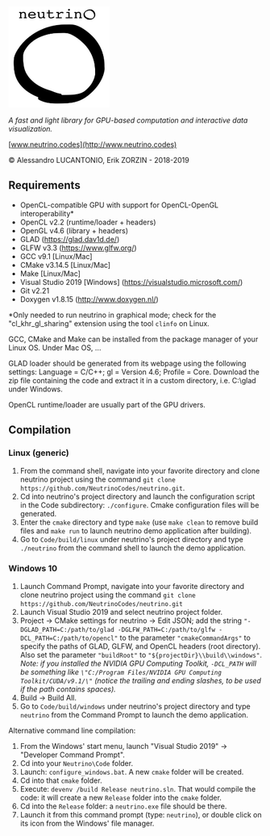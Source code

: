<p>
<img src="/Logos/neutrino_logo.png" width="200" height="200" />
</p>

_A fast and light library for GPU-based computation and interactive data visualization._

[www.neutrino.codes](http://www.neutrino.codes)

© Alessandro LUCANTONIO, Erik ZORZIN - 2018-2019

Requirements
----
- OpenCL-compatible GPU with support for OpenCL-OpenGL interoperability*
- OpenCL v2.2 (runtime/loader + headers)
- OpenGL v4.6 (library + headers)
- GLAD (https://glad.dav1d.de/)
- GLFW v3.3 (https://www.glfw.org/)
- GCC v9.1 [Linux/Mac]
- CMake v3.14.5 [Linux/Mac]
- Make [Linux/Mac]
- Visual Studio 2019 [Windows] (https://visualstudio.microsoft.com/)
- Git v2.21
- Doxygen v1.8.15 (http://www.doxygen.nl/)

\*Only needed to run neutrino in graphical mode; check for the "cl_khr_gl_sharing" extension using the tool  `clinfo` on Linux.

GCC, CMake and Make can be installed from the package manager of your Linux OS. Under Mac OS, ...

GLAD loader should be generated from its webpage using the following settings: Language = C/C++; gl = Version 4.6; Profile = Core. Download the zip file containing the code and extract it in a custom directory, i.e. C:\glad under Windows.

OpenCL runtime/loader are usually part of the GPU drivers.

Compilation
----

### Linux (generic)
1. From the command shell, navigate into your favorite directory and clone neutrino project using the command `git clone https://github.com/NeutrinoCodes/neutrino.git`.
2. Cd into neutrino's project directory and launch the configuration script in the Code subdirectory: `./configure`. Cmake configuration files will be generated.
3. Enter the `cmake` directory and type `make` (use  `make clean` to remove build files and  `make run` to launch neutrino demo application after building).
4. Go to `Code/build/linux` under neutrino's project directory and type  `./neutrino` from the command shell to launch the demo application.

### Windows 10
1. Launch Command Prompt, navigate into your favorite directory and clone neutrino project using the command `git clone https://github.com/NeutrinoCodes/neutrino.git`
2. Launch Visual Studio 2019 and select neutrino project folder.
3. Project -> CMake settings for neutrino -> Edit JSON; add the string `"-DGLAD_PATH=C:/path/to/glad -DGLFW_PATH=C:/path/to/glfw -DCL_PATH=C:/path/to/opencl"` to the parameter `"cmakeCommandArgs"` to specify the paths of GLAD, GLFW, and OpenCL headers (root directory). Also set the parameter `"buildRoot"` to `"${projectDir}\\build\\windows"`.
_Note: if you installed the NVIDIA GPU Computing Toolkit, `-DCL_PATH` will be something like `\"C:/Program Files/NVIDIA GPU Computing Toolkit/CUDA/v9.1/\"` (notice the trailing and ending slashes, to be used if the path contains spaces)._
4. Build -> Build All.
5. Go to `Code/build/windows` under neutrino's project directory and type  `neutrino` from the Command Prompt to launch the demo application.

Alternative command line compilation:

1. From the Windows' start menu, launch "Visual Studio 2019" -> "Developer Command Prompt".
2. Cd into your `Neutrino\Code` folder.
3. Launch: `configure_windows.bat`. A new `cmake` folder will be created.
4. Cd into that `cmake` folder.
5. Execute: `devenv /build Release neutrino.sln`. That would compile the code: it will create a new `Release` folder into the `cmake` folder.
6. Cd into the `Release` folder: a `neutrino.exe` file should be there.
7. Launch it from this command prompt (type: `neutrino`), or double click on its icon from the Windows' file manager.
